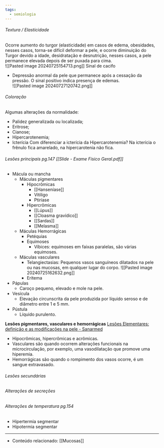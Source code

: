 ```yaml
---
tags:
  - semiologia
---
```

###### Textura / Elasticidade
Ocorre aumento do turgor (elasticidade) em casos de edema, obesidades, nesses casos, torna-se difícil deformar a pele, e ocorre diminuição do Turgor devido a idade, desidratação e desnutrição, nesses casos, a pele permanece elevada depois de ser puxada para cima.  
![[Pasted image 20240725154713.png]]
Sinal de cacifo
- Depressão anormal da pele que permanece após a cessação da pressão. O sinal positivo indica presença de edemas.  
![[Pasted image 20240727120742.png]]
###### Coloração 
Algumas alterações da normalidade:
* Palidez generalizada ou localizada; 
* Eritrose;
* Cianose; 
* Hipercarotenemia; 
* Icterícia
Com diferenciar a icterícia da Hipercarotenemia? 
Na icterícia o frênulo fica amarelado, na hipercarotenia não fica. 
###### Lesões principais pg.147  [[Slide - Exame Físico Geral.pdf]]
* Mácula ou mancha
	* Máculas pigmentares
		* Hipocrômicas
			* [[Hanseníase]]
			* Vitiligo 
			* Ptiríase
		* Hipercrômicas
			* [[Lúpus]]
			* [[Cloasma gravídico]]
			* [[Sardas]]
			* [[Melasma]]
	* Máculas Hemorrágicas 
		* Petéquias 
		* Equimoses 
			* Víbices: equimoses em faixas paralelas, são várias equimoses.
	* Máculas vasculares
		* Telangiectasias: Pequenos vasos sanguíneos dilatados na pele ou nas mucosas, em qualquer lugar do corpo.
			![[Pasted image 20240725162632.png]]
		* Eritema 
* Pápulas
	* Caroço pequeno, elevado e mole na pele.
* Vesícula
	* Elevação circunscrita da pele produzida por líquido seroso e de diâmetro entre 1 e 5 mm. 
* Pústula
	* Líquido purulento. 

**Lesões pigmentares, vasculares e hemorrágicas** [Lesões Elementares: definição e as modificações na pele - Sanarmed](https://sanarmed.com/lesoes-elementares/)
* Hipocrômicas, hipercrômicas e acrômicas. 
* Vasculares são quando ocorrem alterações funcionais na microcirculação, por exemplo, uma vasodilatação que promove uma hiperemia. 
* Hemorrágicas são quando o rompimento dos vasos ocorre, é um sangue extravasado.

###### Lesões secundárias

###### Alterações de secreções

###### Alterações de temperatura pg.154
* Hipertermia segmentar 
* Hipotermia segmentar

---
- Conteúdo relacionado: [[Mucosas]]

